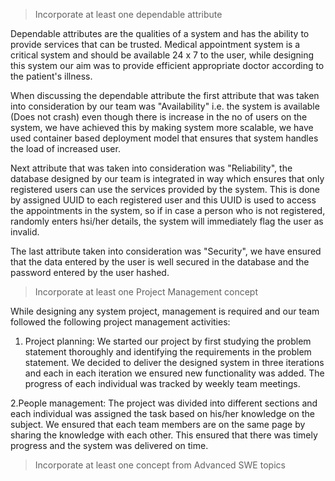 > Incorporate at least one dependable attribute

Dependable attributes are the qualities of a system and has the ability to provide services that can be trusted. Medical appointment system is a critical system and should be available 24 x 7 to the user, while designing this system our aim was to provide efficient appropriate doctor according to the patient's  illness. 

When discussing the dependable attribute the first attribute that was taken into consideration by our team was "Availability" i.e. the system is available (Does not crash) even though there is increase in the no of users on the system, we have achieved this by making system more scalable, we have used container based deployment model that ensures that system handles the load of increased user.

Next attribute that was taken into consideration was "Reliability", the database designed by our team is integrated in way which ensures that only registered users can use the services provided by the system. This is done by assigned UUID to each registered user and this UUID is used to access the appointments in the system, so if in case a person who is not registered, randomly enters hsi/her details, the system will immediately flag the user as invalid.

The last attribute taken into consideration was "Security", we have ensured that the data entered by the user is well secured in the database and the password entered by the user hashed.

> Incorporate at least one Project Management concept

While designing any system project, management is required and our team followed the following project management activities:

1. Project planning: We started our project by first studying the problem statement thoroughly and identifying the requirements in the problem statement. We decided to deliver the designed system in three iterations and each in each iteration we ensured new functionality was added. The progress of each individual was tracked by weekly team meetings.

2.People management: The project was divided into different sections and each individual was assigned the task based on his/her knowledge on the subject. We ensured that each team members are on the same page by sharing the knowledge with each other. This ensured that there was timely progress and the system was delivered on time.

> Incorporate at least one concept from Advanced SWE topics









